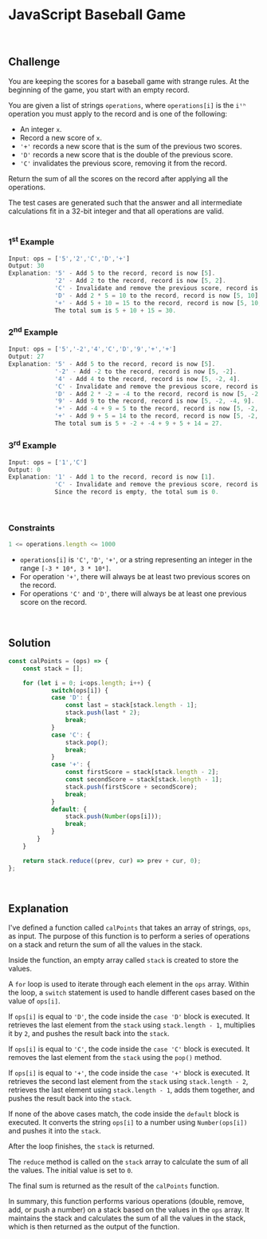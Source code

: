 # JavaScript Baseball Game
<br/>

## Challenge
You are keeping the scores for a baseball game with strange rules. At the beginning of the game, you start with an empty record.

You are given a list of strings `operations`, where `operations[i]` is the `iᵗʰ` operation you must apply to the record and is one of the following:

- An integer `x`.
- Record a new score of `x`.
- `'+'` records a new score that is the sum of the previous two scores.
- `'D'` records a new score that is the double of the previous score.
- `'C'` invalidates the previous score, removing it from the record.

Return the sum of all the scores on the record after applying all the operations.

The test cases are generated such that the answer and all intermediate calculations fit in a 32-bit integer and that all operations are valid.
<br/>
<br/>

### 1<sup>st</sup> Example

```JavaScript
Input: ops = ['5','2','C','D','+']
Output: 30
Explanation: '5' - Add 5 to the record, record is now [5].
             '2' - Add 2 to the record, record is now [5, 2].
             'C' - Invalidate and remove the previous score, record is now [5].
             'D' - Add 2 * 5 = 10 to the record, record is now [5, 10].
             '+' - Add 5 + 10 = 15 to the record, record is now [5, 10, 15].
             The total sum is 5 + 10 + 15 = 30.
```

### 2<sup>nd</sup> Example

```JavaScript
Input: ops = ['5','-2','4','C','D','9','+','+']
Output: 27
Explanation: '5' - Add 5 to the record, record is now [5].
             '-2' - Add -2 to the record, record is now [5, -2].
             '4' - Add 4 to the record, record is now [5, -2, 4].
             'C' - Invalidate and remove the previous score, record is now [5, -2].
             'D' - Add 2 * -2 = -4 to the record, record is now [5, -2, -4].
             '9' - Add 9 to the record, record is now [5, -2, -4, 9].
             '+' - Add -4 + 9 = 5 to the record, record is now [5, -2, -4, 9, 5].
             '+' - Add 9 + 5 = 14 to the record, record is now [5, -2, -4, 9, 5, 14].
             The total sum is 5 + -2 + -4 + 9 + 5 + 14 = 27.
```

### 3<sup>rd</sup> Example

```JavaScript
Input: ops = ['1','C']
Output: 0
Explanation: '1' - Add 1 to the record, record is now [1].
             'C' - Invalidate and remove the previous score, record is now [].
             Since the record is empty, the total sum is 0.
```

<br/>

### Constraints

```JavaScript
1 <= operations.length <= 1000
```

- `operations[i]` is `'C'`, `'D'`, `'+'`, or a string representing an integer in the range `[-3 * 10⁴, 3 * 10⁴]`.
- For operation `'+'`, there will always be at least two previous scores on the record.
- For operations `'C'` and `'D'`, there will always be at least one previous score on the record.

<br/>

## Solution

```JavaScript
const calPoints = (ops) => {
    const stack = [];

    for (let i = 0; i<ops.length; i++) {
            switch(ops[i]) {
            case 'D': {
                const last = stack[stack.length - 1];
                stack.push(last * 2);
                break;
            }
            case 'C': {
                stack.pop();
                break;
            }
            case '+': {
                const firstScore = stack[stack.length - 2];
                const secondScore = stack[stack.length - 1];
                stack.push(firstScore + secondScore);
                break;
            }
            default: {
                stack.push(Number(ops[i]));
                break;
            }
        }
    }

    return stack.reduce((prev, cur) => prev + cur, 0);
};
```

<br/>

## Explanation

I've defined a function called `calPoints` that takes an array of strings, `ops`, as input. The purpose of this function is to perform a series of operations on a stack and return the sum of all the values in the stack.
<br/>

Inside the function, an empty array called `stack` is created to store the values.
<br/>

A `for` loop is used to iterate through each element in the `ops` array. Within the loop, a `switch` statement is used to handle different cases based on the value of `ops[i]`.
<br/>

If `ops[i]` is equal to `'D'`, the code inside the `case 'D'` block is executed. It retrieves the last element from the `stack` using `stack.length - 1`, multiplies it by `2`, and pushes the result back into the `stack`.
<br/>

If `ops[i]` is equal to `'C'`, the code inside the `case 'C'` block is executed. It removes the last element from the `stack` using the `pop()` method.
<br/>

If `ops[i]` is equal to `'+'`, the code inside the `case '+'` block is executed. It retrieves the second last element from the `stack` using `stack.length - 2`, retrieves the last element using `stack.length - 1`, adds them together, and pushes the result back into the `stack`.
<br/>

If none of the above cases match, the code inside the `default` block is executed. It converts the string `ops[i]` to a number using `Number(ops[i])` and pushes it into the `stack`.
<br/>

After the loop finishes, the `stack` is returned.
<br/>

The `reduce` method is called on the `stack` array to calculate the sum of all the values. The initial value is set to `0`.
<br/>

The final sum is returned as the result of the `calPoints` function.
<br/>

In summary, this function performs various operations (double, remove, add, or push a number) on a stack based on the values in the `ops` array. It maintains the stack and calculates the sum of all the values in the stack, which is then returned as the output of the function.
<br/>
<br/>